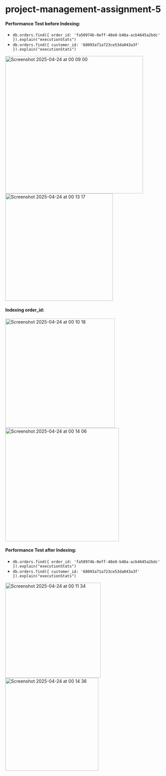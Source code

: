 # project-management-assignment-5

#### Performance Test before Indexing: 
- `db.orders.find({ order_id: 'fa50974b-0eff-48e8-b48a-acb4645a2bdc' }).explain("executionStats")`
- `db.orders.find({ customer_id: '68093a71a723ce53da043a3f' }).explain("executionStats")`

<img width="435" alt="Screenshot 2025-04-24 at 00 09 00" src="https://github.com/user-attachments/assets/3af35f44-6731-41f5-a2cd-d5b6cee8007b" />
<img width="340" alt="Screenshot 2025-04-24 at 00 13 17" src="https://github.com/user-attachments/assets/dd2b8b19-0cd9-43eb-a2f5-d9bccf63b80e" />

#### Indexing order_id:

<img width="346" alt="Screenshot 2025-04-24 at 00 10 18" src="https://github.com/user-attachments/assets/17af390e-5faa-460a-8145-62501e55e357" />
<img width="359" alt="Screenshot 2025-04-24 at 00 14 06" src="https://github.com/user-attachments/assets/1ea3fe6e-411f-4f26-a0e6-247b5bca981a" />

#### Performance Test after Indexing: 
- `db.orders.find({ order_id: 'fa50974b-0eff-48e8-b48a-acb4645a2bdc' }).explain("executionStats")`
- `db.orders.find({ customer_id: '68093a71a723ce53da043a3f' }).explain("executionStats")`

<img width="301" alt="Screenshot 2025-04-24 at 00 11 34" src="https://github.com/user-attachments/assets/fa938d59-4efc-4098-811f-027b5afcd1d9" />
<img width="294" alt="Screenshot 2025-04-24 at 00 14 36" src="https://github.com/user-attachments/assets/75da3665-9118-41bb-866c-c6f78de0ab42" />
